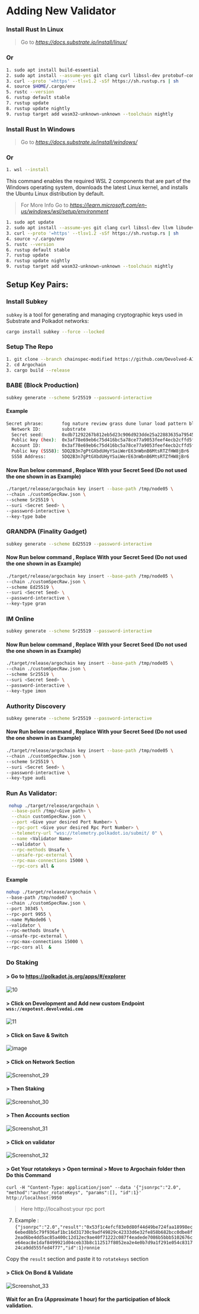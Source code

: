 # Adding New Validator


### Install Rust In Linux
> Go to *https://docs.substrate.io/install/linux/* 
### Or

```bash
1. sudo apt install build-essential
2. sudo apt install --assume-yes git clang curl libssl-dev protobuf-compiler
3. curl --proto '=https' --tlsv1.2 -sSf https://sh.rustup.rs | sh
4. source $HOME/.cargo/env
5. rustc --version
6. rustup default stable
7. rustup update
8. rustup update nightly
9. rustup target add wasm32-unknown-unknown --toolchain nightly
```

### Install Rust In Windows
> Go to *https://docs.substrate.io/install/windows/* 
### Or

```bash
1. wsl --install
```
This command enables the required WSL 2 components that are part of the Windows operating system, downloads the latest Linux kernel, and installs the Ubuntu Linux distribution by default.

> For More Info Go to *https://learn.microsoft.com/en-us/windows/wsl/setup/environment* 

```bash
1. sudo apt update
2. sudo apt install --assume-yes git clang curl libssl-dev llvm libudev-dev make protobuf-compiler
3. curl --proto '=https' --tlsv1.2 -sSf https://sh.rustup.rs | sh
4. source ~/.cargo/env
5. rustc --version
6. rustup default stable
7. rustup update
8. rustup update nightly
9. rustup target add wasm32-unknown-unknown --toolchain nightly
```





## Setup Key Pairs: 

###  Install Subkey

`subkey` is a tool for generating and managing cryptographic keys used in Substrate and Polkadot networks:

```bash
cargo install subkey --force --locked
```


### Setup The Repo

```bash
1. git clone --branch chainspec-modified https://github.com/Devolved-AI/Argochain.git
2. cd Argochain
3. cargo build --release
```

### BABE (Block Production)

```bash
subkey generate --scheme Sr25519 --password-interactive
```

#### Example
```bash
Secret phrase:       fog nature review grass dune lunar load pattern blood measure orphan board
  Network ID:        substrate
  Secret seed:       0xdb71292267b812eb5d23c906d923dde25a22883635a79545268897807c05e327
  Public key (hex):  0x3af78e69eb6c75d416bc5a78ce77a9053feef4ecb2cffd5ff91b2dbb9c04525e
  Account ID:        0x3af78e69eb6c75d416bc5a78ce77a9053feef4ecb2cffd5ff91b2dbb9c04525e
  Public key (SS58): 5DQ2B3n7gPtGXbdUHyYSaiWerE63nWbnB6MtsRTZfHW8jBr6
  SS58 Address:      5DQ2B3n7gPtGXbdUHyYSaiWerE63nWbnB6MtsRTZfHW8jBr6
```
#### Now Run below command , Replace <Secret Seed> With your Secret Seed (Do not used the one shown in as Example)

```bash
./target/release/argochain key insert --base-path /tmp/node05 \
--chain ./customSpecRaw.json \
--scheme Sr25519 \
--suri <Secret Seed> \
--password-interactive \
--key-type babe
```

### GRANDPA (Finality Gadget)


```bash
subkey generate --scheme Ed25519 --password-interactive
```
#### Now Run below command , Replace <Secret Seed> With your Secret Seed (Do not used the one shown in as Example)

```bash
./target/release/argochain key insert --base-path /tmp/node05 \
--chain ./customSpecRaw.json \
--scheme Ed25519 \
--suri <Secret Seed> \
--password-interactive \
--key-type gran
```


### IM Online

```bash
subkey generate --scheme Sr25519 --password-interactive
```
#### Now Run below command , Replace <Secret Seed> With your Secret Seed (Do not used the one shown in as Example)
```bash
./target/release/argochain key insert --base-path /tmp/node05 \
--chain ./customSpecRaw.json \
--scheme Sr25519 \
--suri <Secret Seed> \
--password-interactive \
--key-type imon
```

### Authority Discovery

```bash
subkey generate --scheme Sr25519 --password-interactive
```
#### Now Run below command , Replace <Secret Seed> With your Secret Seed (Do not used the one shown in as Example)

```bash
./target/release/argochain key insert --base-path /tmp/node05 \
--chain ./customSpecRaw.json \
--scheme Sr25519 \
--suri <Secret Seed> \
--password-interactive \
--key-type audi
```



### Run As Validator: 

```bash
 nohup ./target/release/argochain \
  --base-path /tmp/<Give path> \
  --chain customSpecRaw.json \
  --port <Give your desired Port Number> \
  --rpc-port <Give your desired Rpc Port Number> \
  --telemetry-url "wss://telemetry.polkadot.io/submit/ 0" \
  --name <Validator Name> 
  --validator \
  --rpc-methods Unsafe \
  --unsafe-rpc-external \
  --rpc-max-connections 15000 \
  --rpc-cors all &

```

#### Example 

```bash
nohup ./target/release/argochain \
--base-path /tmp/node07 \
--chain ./customSpecRaw.json \
--port 30345 \
--rpc-port 9955 \
--name MyNode06 \
--validator \
--rpc-methods Unsafe \
--unsafe-rpc-external \
--rpc-max-connections 15000 \
--rpc-cors all  &
```
### Do Staking

#### > Go to https://polkadot.js.org/apps/#/explorer

![10](https://github.com/rony-devolved-AI/jira-issue/assets/157959679/4b392623-813b-45f2-ba85-3d6d83c58a28)

#### >  Click on Development and Add new custom Endpoint `wss://expotest.devolvedai.com`
![11](https://github.com/rony-devolved-AI/jira-issue/assets/157959679/6dd060da-34d5-4af8-b4d1-2128aa4eea8f)

#### > Click on Save & Switch

![image](https://github.com/rony-devolved-AI/jira-issue/assets/157959679/ef45d617-e9f9-4797-9388-87c7ac523dff)


#### >  Click on Network Section
![Screenshot_29](https://github.com/rony-devolved-AI/jira-issue/assets/157959679/6b526253-91b8-4a0d-af5e-e10937a0b641)

#### > Then Staking
![Screenshot_30](https://github.com/rony-devolved-AI/jira-issue/assets/157959679/4e08be0e-d9fc-498b-8d8a-7224deb60d4c)

#### > Then Accounts section
![Screenshot_31](https://github.com/rony-devolved-AI/jira-issue/assets/157959679/14354308-4ae1-4423-baeb-17d9b01e27b6)

#### > Click on validator
![Screenshot_32](https://github.com/rony-devolved-AI/jira-issue/assets/157959679/c8afe76b-2af6-470a-b4e3-a3ae40775de5)

#### > Get Your rotatekeys  > Open terminal > Move to Argochain folder then Do this Command
`curl -H "Content-Type: application/json" --data '{"jsonrpc":"2.0", "method":"author_rotateKeys", "params":[], "id":1}' http://localhost:9950` 
> Here http://localhost:your rpc port

7. Example : 
`{"jsonrpc":"2.0","result":"0x53f1c4efcf83e0d80f44d49be724faa18998ec6ebed8b5c79f936af1bc16d31730c9adf49829c42333d6e32fe858b682bcc0dbe8f2ead6be4dd5ac85a400c12d12ec9ae40f71222c087f4eadede7086b5bbb5102676ce64eac8e1daf8499921d04ceb33b8c112517f8052ea2e4e0b7d9a1f291e054c831724ca9dd555fed4f77","id":1}ronnie
        `



Copy the `result` section and paste it to `rotatekeys` section 
#### > Click On Bond & Validate

![Screenshot_33](https://github.com/rony-devolved-AI/jira-issue/assets/157959679/ed8a66af-350b-45fd-8dbc-98887b360f40)

#### Wait for an Era (Approximate 1 hour) for the participation of block validation.
